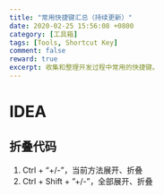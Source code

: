 ```yaml
---
title: "常用快捷键汇总（持续更新）"
date: 2020-02-25 15:56:08 +0800
category: [工具箱]
tags: [Tools, Shortcut Key]
comment: false
reward: true
excerpt: 收集和整理开发过程中常用的快捷键。
---
```


# IDEA
## 折叠代码
1. Ctrl + “+/-”，当前方法展开、折叠  
2. Ctrl + Shift + ”+/-”，全部展开、折叠  